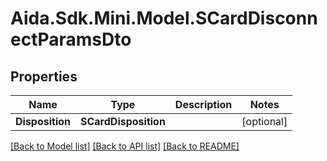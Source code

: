 # Aida.Sdk.Mini.Model.SCardDisconnectParamsDto

## Properties

Name | Type | Description | Notes
------------ | ------------- | ------------- | -------------
**Disposition** | **SCardDisposition** |  | [optional] 

[[Back to Model list]](../README.md#documentation-for-models) [[Back to API list]](../README.md#documentation-for-api-endpoints) [[Back to README]](../README.md)

